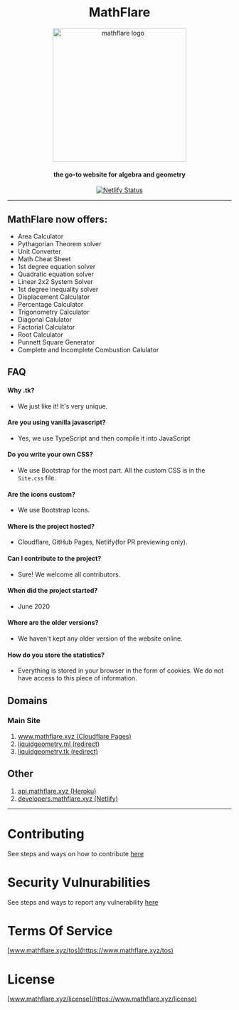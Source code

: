 <h1 align='center'>MathFlare</h1>
<div align='center'>

<img src="https://user-images.githubusercontent.com/68110106/120902620-05ac7580-c64a-11eb-990d-4fb6ccdd8f76.png" alt="mathflare logo" width="300" height="300"/>
    
<h4 align='center'>the go-to website for algebra and geometry</h1>

[![Netlify Status](https://api.netlify.com/api/v1/badges/40421144-5482-41c2-83e1-f72c392501bc/deploy-status)](https://app.netlify.com/sites/mathflare/deploys)

____

</div>

## MathFlare now offers:

- Area Calculator
- Pythagorian Theorem solver
- Unit Converter
- Math Cheat Sheet
- 1st degree equation solver
- Quadratic equation solver
- Linear 2x2 System Solver
- 1st degree inequality solver
- Displacement Calculator
- Percentage Calculator
- Trigonometry Calculator
- Diagonal Calulator
- Factorial Calculator
- Root Calculator
- Punnett Square Generator
- Complete and Incomplete Combustion Calulator

## FAQ

#### Why .tk?
- We just like it! It's very unique.

#### Are you using vanilla javascript?
- Yes, we use TypeScript and then compile it into JavaScript

#### Do you write your own CSS?
- We use Bootstrap for the most part. All the custom CSS is in the `Site.css` file.

#### Are the icons custom?
- We use Bootstrap Icons.

#### Where is the project hosted?
- Cloudflare, GitHub Pages, Netlify(for PR previewing only).

#### Can I contribute to the project?
- Sure! We welcome all contributors.

#### When did the project started?
- June 2020

#### Where are the older versions?
- We haven't kept any older version of the website online.

#### How do you store the statistics?
- Everything is stored in your browser in the form of cookies. We do not have access to this piece of information.

## Domains

### Main Site

1. [www.mathflare.xyz (Cloudflare Pages)](https://www.mathflare.xyz)
3. [liquidgeometry.ml (redirect)](http://liquidgeometry.ml)
4. [liquidgeometry.tk (redirect)](http://liquidgeometry.tk)

## Other

1. [api.mathflare.xyz (Heroku)](https://api.mathflare.xyz)
2. [developers.mathflare.xyz (Netlify)](https://developers.mathflare.xyz)

----------------------------------------------------------------


# Contributing

See steps and ways on how to contribute [here](https://github.com/mathflare/mathflare/blob/main/CONTRIBUTING.md "CONTRIBUTING.md file")

# Security Vulnurabilities

See steps and ways to report any vulnerability [here](https://github.com/mathflare/mathflare/blob/main/SECURITY.md "SECURITY.md file")

# Terms Of Service

[www.mathflare.xyz/tos](https://www.mathflare.xyz/tos)

# License

[www.mathflare.xyz/license](https://www.mathflare.xyz/license)
